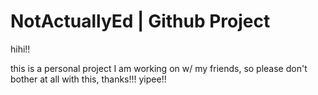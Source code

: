 # NotActuallyEd | Github Project
hihi!!

this is a personal project I am working on w/ my friends, so please don't bother at all with this, thanks!!!
yipee!!
